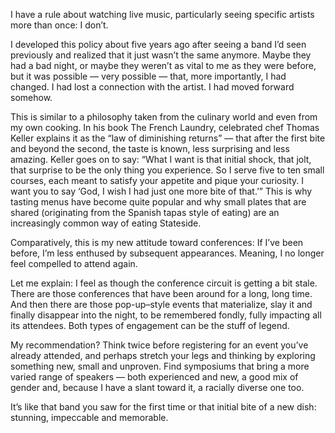 

I have a rule about watching live music, particularly seeing specific artists more than once: I don’t.

I developed this policy about five years ago after seeing a band I’d seen previously and realized that it
just wasn’t the same anymore. Maybe they had a bad night, or maybe they weren’t as vital to me as they
were before, but it was possible — very possible — that, more importantly, I had changed. I had lost a
connection with the artist. I had moved forward somehow.

This is similar to a philosophy taken from the culinary world and even from my own cooking. In his book The
French Laundry, celebrated chef Thomas Keller explains it as the “law of diminishing returns” — that
after the first bite and beyond the second, the taste is known, less surprising and less amazing. Keller goes
on to say: “What I want is that initial shock, that jolt, that surprise to be the only thing you experience.
So I serve five to ten small courses, each meant to satisfy your appetite and pique your curiosity. I want you
to say ‘God, I wish I had just one more bite of that.’” This is why tasting menus have become quite
popular and why small plates that are shared (originating from the Spanish tapas style of eating) are an
increasingly common way of eating Stateside. 

Comparatively, this is my new attitude toward conferences: If I’ve been before, I’m less enthused by
subsequent appearances. Meaning, I no longer feel compelled to attend again.

Let me explain: I feel as though the conference circuit is getting a bit stale. There are those conferences
that have been around for a long, long time. And then there are those pop-up–style events that materialize,
slay it and finally disappear into the night, to be remembered fondly, fully impacting all its attendees. Both
types of engagement can be the stuff of legend.

My recommendation? Think twice before registering for an event you’ve already attended, and perhaps stretch
your legs and thinking by exploring something new, small and unproven. Find symposiums that bring a more
varied range of speakers — both experienced and new, a good mix of gender and, because I have a slant toward
it, a racially diverse one too.

It’s like that band you saw for the first time or that initial bite of a new dish: stunning, impeccable and
memorable.